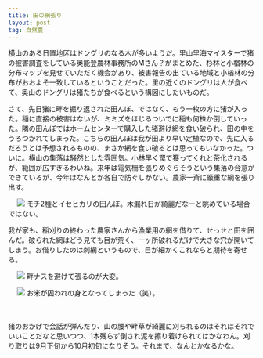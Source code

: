 ```yaml
---
title: 田の網張り
layout: post
tag: 自然農
---
```

横山のある日置地区はドングリのなる木が多いようだ。里山里海マイスターで猪の被害調査をしている奥能登農林事務所のMさん？がまとめた、杉林と小楢林の分布マップを見せていただく機会があり、被害報告の出ている地域と小楢林の分布がおおよそ一致しているということだった。里の近くのドングリは人が食べて、奥山のドングリは猪たちが食べるという構図にしたいものだ。

さて、先日猪に畔を掘り返された田んぼ、ではなく、もう一枚の方に猪が入った。稲に直接の被害はないが、ミミズをほじるついでに稲も何株か倒していった。隣の田んぼではホームセンターで購入した猪避け網を食い破られ、田の中をうろつかれてしまった。こちらの田んぼは我が田より早い定植なので、先に入るだろうとは予想されるものの、まさか網を食い破るとは思ってもいなかった。ついに。横山の集落は騒然とした雰囲気。小林早く罠で獲ってくれと茶化されるが、範囲が広すぎるわいね。来年は電気柵を張りめぐらそうという集落の合意ができているが、今年はなんとか各自で防ぐしかない。農家一斉に厳重な網を張り出す。

　
![](https://c2.staticflickr.com/4/3904/15033618417_6d02420072.jpg)
モチ2種とイセヒカリの田んぼ。木漏れ日が綺麗だなーと眺めている場合ではない。


我が家も、稲刈りの終わった農家さんから漁業用の網を借りて、せっせと田を囲んだ。破られた網はどう見ても目が荒く、一ヶ所破れるだけで大きな穴が開いてしまう。お借りしたのは刺網というもので、目が細かくこれならと期待を寄せる。

　
![](https://c2.staticflickr.com/6/5558/15033400569_7458527a6d.jpg)
畔ナスを避けて張るのが大変。

　
![](https://c2.staticflickr.com/4/3856/15217115531_009d0635fb.jpg)
お米が囚われの身となってしまった（笑）。

　
　

猪のおかげで会話が弾んだり、山の腰や畔草が綺麗に刈られるのはそれはそれでいいことだなと思いつつ、1本残らず倒され泥を擦り着けられてはかなわん。刈り取りは9月下旬から10月初旬になりそう。それまで、なんとかなるかな。
